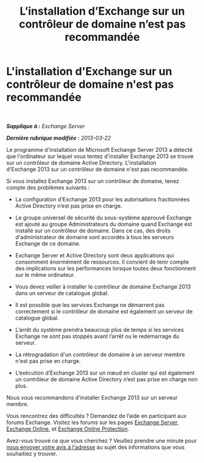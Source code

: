 ﻿---
title: 'L’installation d’Exchange sur un contrôleur de domaine n’est pas recommandée'
TOCTitle: L'installation d'Exchange sur un contrôleur de domaine n'est pas recommandée
ms:assetid: 48922de2-a68c-4092-96a5-d38c8e5f49f5
ms:mtpsurl: https://technet.microsoft.com/fr-fr/library/ms.exch.setupreadiness.warninginstallexchangerolesondomaincontroller(v=EXCHG.150)
ms:contentKeyID: 50478025
ms.date: 04/24/2018
mtps_version: v=EXCHG.150
ms.translationtype: HT
---

# L'installation d'Exchange sur un contrôleur de domaine n'est pas recommandée

 

_**Sapplique à :** Exchange Server_

_**Dernière rubrique modifiée :** 2013-03-22_

Le programme d'installation de Microsoft Exchange Server 2013 a détecté que l'ordinateur sur lequel vous tentez d'installer Exchange 2013 se trouve sur un contrôleur de domaine Active Directory. L'installation d'Exchange 2013 sur un contrôleur de domaine n'est pas recommandée.

Si vous installez Exchange 2013 sur un contrôleur de domaine, tenez compte des problèmes suivants :

  - La configuration d’Exchange 2013 pour les autorisations fractionnées Active Directory n’est pas prise en charge.

  - Le groupe universel de sécurité du sous-système approuvé Exchange est ajouté au groupe Administrateurs du domaine quand Exchange est installé sur un contrôleur de domaine. Dans ce cas, des droits d'administrateur de domaine sont accordés à tous les serveurs Exchange de ce domaine.

  - Exchange Server et Active Directory sont deux applications qui consomment énormément de ressources. Il convient de tenir compte des implications sur les performances lorsque toutes deux fonctionnent sur le même ordinateur.

  - Vous devez veiller à installer le contrôleur de domaine Exchange 2013 dans un serveur de catalogue global.

  - Il est possible que les services Exchange ne démarrent pas correctement si le contrôleur de domaine est également un serveur de catalogue global.

  - L’arrêt du système prendra beaucoup plus de temps si les services Exchange ne sont pas stoppés avant l’arrêt ou le redémarrage du serveur.

  - La rétrogradation d'un contrôleur de domaine à un serveur membre n'est pas prise en charge.

  - L’exécution d’Exchange 2013 sur un nœud en cluster qui est également un contrôleur de domaine Active Directory n’est pas prise en charge non plus.

Nous vous recommandons d'installer Exchange 2013 sur un serveur membre.

Vous rencontrez des difficultés ? Demandez de l’aide en participant aux forums Exchange. Visitez les forums sur les pages [Exchange Server](https://go.microsoft.com/fwlink/p/?linkid=60612), [Exchange Online](https://go.microsoft.com/fwlink/p/?linkid=267542), et [Exchange Online Protection](https://go.microsoft.com/fwlink/p/?linkid=285351).

Avez-vous trouvé ce que vous cherchez ? Veuillez prendre une minute pour [nous envoyer votre avis à l'adresse](mailto:exsetuphelpfeedback@microsoft.com?subject=exchange%202013%20setup%20help%20feedback) au sujet des informations que vous souhaitiez y trouver.

